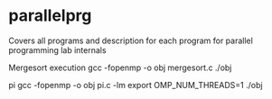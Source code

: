 # parallelprg
Covers all programs and description for each program for parallel programming lab internals

Mergesort execution
gcc -fopenmp -o obj mergesort.c
./obj

pi
gcc -fopenmp -o obj pi.c -lm
export OMP_NUM_THREADS=1 
./obj

